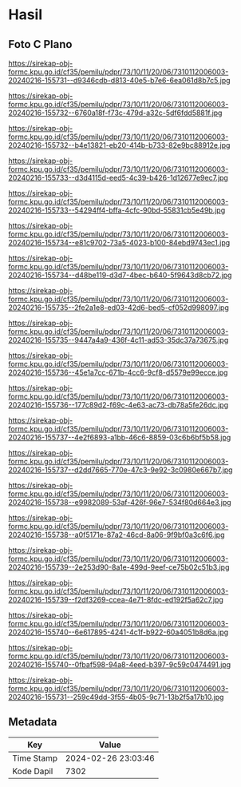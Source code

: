 # Hasil

## Foto C Plano

https://sirekap-obj-formc.kpu.go.id/cf35/pemilu/pdpr/73/10/11/20/06/7310112006003-20240216-155731--d9346cdb-d813-40e5-b7e6-6ea061d8b7c5.jpg

https://sirekap-obj-formc.kpu.go.id/cf35/pemilu/pdpr/73/10/11/20/06/7310112006003-20240216-155732--6760a18f-f73c-479d-a32c-5df6fdd5881f.jpg

https://sirekap-obj-formc.kpu.go.id/cf35/pemilu/pdpr/73/10/11/20/06/7310112006003-20240216-155732--b4e13821-eb20-414b-b733-82e9bc88912e.jpg

https://sirekap-obj-formc.kpu.go.id/cf35/pemilu/pdpr/73/10/11/20/06/7310112006003-20240216-155733--d3d4115d-eed5-4c39-b426-1d12677e9ec7.jpg

https://sirekap-obj-formc.kpu.go.id/cf35/pemilu/pdpr/73/10/11/20/06/7310112006003-20240216-155733--54294ff4-bffa-4cfc-90bd-55831cb5e49b.jpg

https://sirekap-obj-formc.kpu.go.id/cf35/pemilu/pdpr/73/10/11/20/06/7310112006003-20240216-155734--e81c9702-73a5-4023-b100-84ebd9743ec1.jpg

https://sirekap-obj-formc.kpu.go.id/cf35/pemilu/pdpr/73/10/11/20/06/7310112006003-20240216-155734--d48be119-d3d7-4bec-b640-5f9643d8cb72.jpg

https://sirekap-obj-formc.kpu.go.id/cf35/pemilu/pdpr/73/10/11/20/06/7310112006003-20240216-155735--2fe2a1e8-ed03-42d6-bed5-cf052d998097.jpg

https://sirekap-obj-formc.kpu.go.id/cf35/pemilu/pdpr/73/10/11/20/06/7310112006003-20240216-155735--9447a4a9-436f-4c11-ad53-35dc37a73675.jpg

https://sirekap-obj-formc.kpu.go.id/cf35/pemilu/pdpr/73/10/11/20/06/7310112006003-20240216-155736--45e1a7cc-671b-4cc6-9cf8-d5579e99ecce.jpg

https://sirekap-obj-formc.kpu.go.id/cf35/pemilu/pdpr/73/10/11/20/06/7310112006003-20240216-155736--177c89d2-f69c-4e63-ac73-db78a5fe26dc.jpg

https://sirekap-obj-formc.kpu.go.id/cf35/pemilu/pdpr/73/10/11/20/06/7310112006003-20240216-155737--4e2f6893-a1bb-46c6-8859-03c6b6bf5b58.jpg

https://sirekap-obj-formc.kpu.go.id/cf35/pemilu/pdpr/73/10/11/20/06/7310112006003-20240216-155737--d2dd7665-770e-47c3-9e92-3c0980e667b7.jpg

https://sirekap-obj-formc.kpu.go.id/cf35/pemilu/pdpr/73/10/11/20/06/7310112006003-20240216-155738--e9982089-53af-426f-96e7-534f80d664e3.jpg

https://sirekap-obj-formc.kpu.go.id/cf35/pemilu/pdpr/73/10/11/20/06/7310112006003-20240216-155738--a0f5171e-87a2-46cd-8a06-9f9bf0a3c6f6.jpg

https://sirekap-obj-formc.kpu.go.id/cf35/pemilu/pdpr/73/10/11/20/06/7310112006003-20240216-155739--2e253d90-8a1e-499d-9eef-ce75b02c51b3.jpg

https://sirekap-obj-formc.kpu.go.id/cf35/pemilu/pdpr/73/10/11/20/06/7310112006003-20240216-155739--f2df3269-ccea-4e71-8fdc-ed192f5a62c7.jpg

https://sirekap-obj-formc.kpu.go.id/cf35/pemilu/pdpr/73/10/11/20/06/7310112006003-20240216-155740--6e617895-4241-4c1f-b922-60a4051b8d6a.jpg

https://sirekap-obj-formc.kpu.go.id/cf35/pemilu/pdpr/73/10/11/20/06/7310112006003-20240216-155740--0fbaf598-94a8-4eed-b397-9c59c0474491.jpg

https://sirekap-obj-formc.kpu.go.id/cf35/pemilu/pdpr/73/10/11/20/06/7310112006003-20240216-155731--259c49dd-3f55-4b05-9c71-13b2f5a17b10.jpg


## Metadata

| Key        | Value               |
| ---------- | ------------------- |
| Time Stamp | 2024-02-26 23:03:46 |
| Kode Dapil | 7302                |



